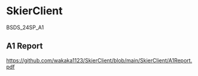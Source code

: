# SkierClient
BSDS_24SP_A1

## A1 Report
https://github.com/wakaka1123/SkierClient/blob/main/SkierClient/A1Report.pdf
